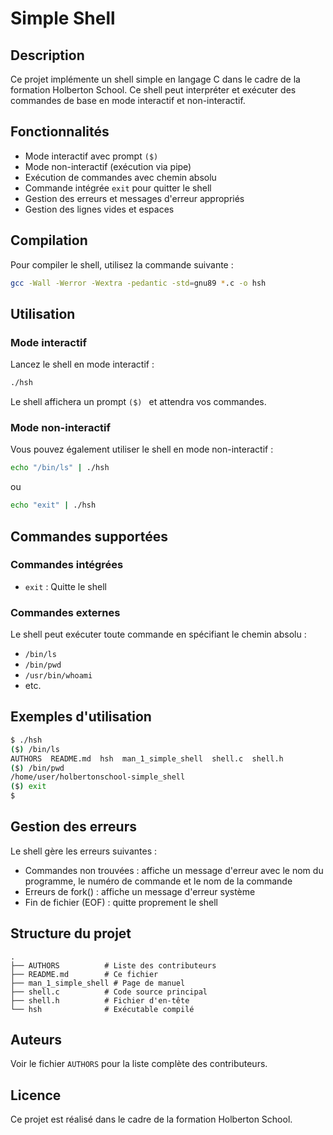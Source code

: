 # Simple Shell

## Description

Ce projet implémente un shell simple en langage C dans le cadre de la formation Holberton School. Ce shell peut interpréter et exécuter des commandes de base en mode interactif et non-interactif.

## Fonctionnalités

- Mode interactif avec prompt `($) `
- Mode non-interactif (exécution via pipe)
- Exécution de commandes avec chemin absolu
- Commande intégrée `exit` pour quitter le shell
- Gestion des erreurs et messages d'erreur appropriés
- Gestion des lignes vides et espaces

## Compilation

Pour compiler le shell, utilisez la commande suivante :

```bash
gcc -Wall -Werror -Wextra -pedantic -std=gnu89 *.c -o hsh
```

## Utilisation

### Mode interactif

Lancez le shell en mode interactif :

```bash
./hsh
```

Le shell affichera un prompt `($) ` et attendra vos commandes.

### Mode non-interactif

Vous pouvez également utiliser le shell en mode non-interactif :

```bash
echo "/bin/ls" | ./hsh
```

ou

```bash
echo "exit" | ./hsh
```

## Commandes supportées

### Commandes intégrées

- `exit` : Quitte le shell

### Commandes externes

Le shell peut exécuter toute commande en spécifiant le chemin absolu :

- `/bin/ls`
- `/bin/pwd`
- `/usr/bin/whoami`
- etc.

## Exemples d'utilisation

```bash
$ ./hsh
($) /bin/ls
AUTHORS  README.md  hsh  man_1_simple_shell  shell.c  shell.h
($) /bin/pwd
/home/user/holbertonschool-simple_shell
($) exit
$
```

## Gestion des erreurs

Le shell gère les erreurs suivantes :

- Commandes non trouvées : affiche un message d'erreur avec le nom du programme, le numéro de commande et le nom de la commande
- Erreurs de fork() : affiche un message d'erreur système
- Fin de fichier (EOF) : quitte proprement le shell

## Structure du projet

```
.
├── AUTHORS          # Liste des contributeurs
├── README.md        # Ce fichier
├── man_1_simple_shell # Page de manuel
├── shell.c          # Code source principal
├── shell.h          # Fichier d'en-tête
└── hsh              # Exécutable compilé
```

## Auteurs

Voir le fichier `AUTHORS` pour la liste complète des contributeurs.

## Licence

Ce projet est réalisé dans le cadre de la formation Holberton School.
